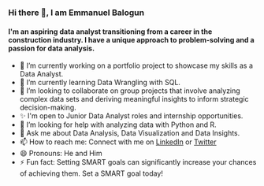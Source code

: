 ### Hi there 👋, I am Emmanuel Balogun

#### I'm an aspiring data analyst transitioning from a career in the construction industry. I have a unique approach to problem-solving and a passion for data analysis.

- 🔭 I’m currently working on a portfolio project to showcase my skills as a Data Analyst.
- 🌱 I’m currently learning Data Wrangling with SQL.
- 👯 I’m looking to collaborate on group projects that involve analyzing complex data sets and deriving meaningful insights to inform strategic decision-making.
- ✨ I'm open to Junior Data Analyst roles and internship opportunities.
- 🤔 I’m looking for help with analyzing data with Python and R.
- 💬 Ask me about Data Analysis, Data Visualization and Data Insights.
- 📫 How to reach me: Connect with me on [LinkedIn](https://www.linkedin.com/in/e-balogun) or [Twitter](https://www.twitter.com/justadedeji)
- 😄 Pronouns: He and Him
- ⚡ Fun fact: Setting SMART goals can significantly increase your chances of achieving them. Set a SMART goal today!

